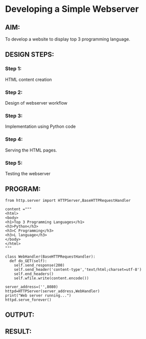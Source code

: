 # Developing a Simple Webserver
## AIM:
To develop a website to display top 3 programming language.

## DESIGN STEPS:
### Step 1: 
HTML content creation
### Step 2:
Design of webserver workflow
### Step 3:
Implementation using Python code
### Step 4:
Serving the HTML pages.
### Step 5:
Testing the webserver
## PROGRAM:
```
from http.server import HTTPServer,BaseHTTPRequestHandler

content ="""
<html>
<body>
<h1>Top 3 Programming Languages</h1>
<h3>Python</h3>
<h3>C Programming</h3>
<h3>L language</h3>
</body>
</html>
"""

class WebHandler(BaseHTTPRequestHandler):
  def do_GET(self):
    self.send_response(200)
    self.send_header('content-type','text/html;charset=utf-8')
    self.end_headers()
    self.wfile.write(content.encode())
   
server_address=('',8080)
httpd=HTTPServer(server_address,WebHandler)
print("Web server running...")
httpd.serve_forever()   
```

## OUTPUT:


## RESULT:
